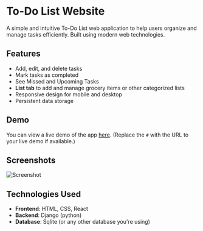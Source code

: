 # To-Do List Website

A simple and intuitive To-Do List web application to help users organize and manage tasks efficiently. Built using modern web technologies.

## Features

- Add, edit, and delete tasks
- Mark tasks as completed
- See Missed and Upcoming Tasks
- **List tab** to add and manage grocery items or other categorized lists
- Responsive design for mobile and desktop
- Persistent data storage
  

## Demo

You can view a live demo of the app [here](https://anuj-afk.github.io/TODO-WEBSITE/Today). (Replace the `#` with the URL to your live demo if available.)

## Screenshots

![Screenshot](path/to/screenshot.png)

## Technologies Used

- **Frontend**: HTML, CSS, React
- **Backend**: Django (python)
- **Database**: Sqlite (or any other database you're using)

  
